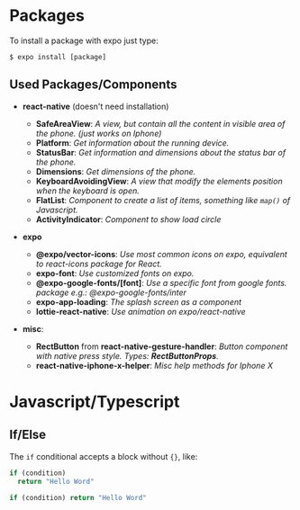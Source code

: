 # Packages

To install a package with expo just type:

```
$ expo install [package]
```
## Used Packages/Components

- **react-native** (doesn't need installation)
  - **SafeAreaView**: _A view, but contain all the content in visible area of the phone. (just works on Iphone)_
  - **Platform**: _Get information about the running device._
  - **StatusBar**: _Get information and dimensions about the status bar of the phone._
  - **Dimensions**: _Get dimensions of the phone._
  - **KeyboardAvoidingView**: _A view that modify the elements position when the keyboard is open._
  - **FlatList**: _Component to create a list of items, something like `map()` of Javascript._
  - **ActivityIndicator**: _Component to show load circle_

- **expo**
  - **@expo/vector-icons**: _Use most common icons on expo, equivalent to react-icons package for React._
  - **expo-font**: _Use customized fonts on expo._
  - **@expo-google-fonts/[font]**: _Use a specific font from google fonts. package e.g.: @expo-google-fonts/inter_
  - **expo-app-loading**: _The splash screen as a component_
  - **lottie-react-native**: _Use animation on expo/react-native_

- **misc**:
  - **RectButton** from **react-native-gesture-handler**: _Button component with native press style. Types: **RectButtonProps**._
  - **react-native-iphone-x-helper**: _Misc help methods for Iphone X_


# Javascript/Typescript

## If/Else

The `if` conditional accepts a block without `{}`, like:
```typescript
if (condition)
  return "Hello Word"

if (condition) return "Hello Word"
```